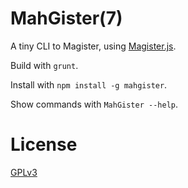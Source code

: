 MahGister(7)
=========

A tiny CLI to Magister, using [Magister.js](http://simplygits.github.io/MagisterJS/).

Build with `grunt`.

Install with `npm install -g mahgister`.

Show commands with `MahGister --help`.

License
===
[GPLv3](LICENSE)

